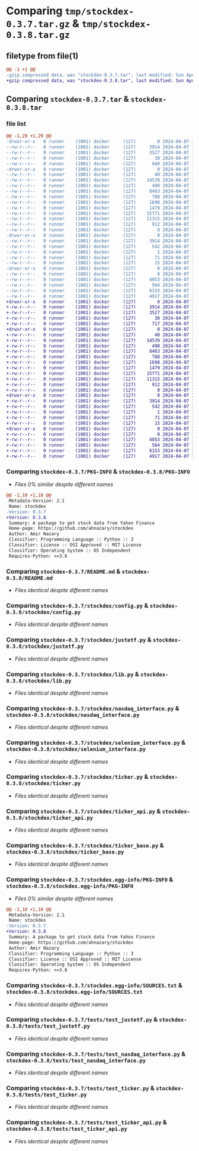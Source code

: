 # Comparing `tmp/stockdex-0.3.7.tar.gz` & `tmp/stockdex-0.3.8.tar.gz`

## filetype from file(1)

```diff
@@ -1 +1 @@
-gzip compressed data, was "stockdex-0.3.7.tar", last modified: Sun Apr  7 10:05:58 2024, max compression
+gzip compressed data, was "stockdex-0.3.8.tar", last modified: Sun Apr  7 10:34:36 2024, max compression
```

## Comparing `stockdex-0.3.7.tar` & `stockdex-0.3.8.tar`

### file list

```diff
@@ -1,29 +1,29 @@
-drwxr-xr-x   0 runner    (1001) docker     (127)        0 2024-04-07 10:05:58.093271 stockdex-0.3.7/
--rw-r--r--   0 runner    (1001) docker     (127)     3914 2024-04-07 10:05:58.093271 stockdex-0.3.7/PKG-INFO
--rw-r--r--   0 runner    (1001) docker     (127)     3527 2024-04-07 10:05:50.000000 stockdex-0.3.7/README.md
--rw-r--r--   0 runner    (1001) docker     (127)       38 2024-04-07 10:05:58.093271 stockdex-0.3.7/setup.cfg
--rw-r--r--   0 runner    (1001) docker     (127)      660 2024-04-07 10:05:50.000000 stockdex-0.3.7/setup.py
-drwxr-xr-x   0 runner    (1001) docker     (127)        0 2024-04-07 10:05:58.089271 stockdex-0.3.7/stockdex/
--rw-r--r--   0 runner    (1001) docker     (127)       40 2024-04-07 10:05:50.000000 stockdex-0.3.7/stockdex/__init__.py
--rw-r--r--   0 runner    (1001) docker     (127)    14539 2024-04-07 10:05:50.000000 stockdex-0.3.7/stockdex/config.py
--rw-r--r--   0 runner    (1001) docker     (127)      490 2024-04-07 10:05:50.000000 stockdex-0.3.7/stockdex/exceptions.py
--rw-r--r--   0 runner    (1001) docker     (127)     8463 2024-04-07 10:05:50.000000 stockdex-0.3.7/stockdex/justetf.py
--rw-r--r--   0 runner    (1001) docker     (127)      788 2024-04-07 10:05:50.000000 stockdex-0.3.7/stockdex/lib.py
--rw-r--r--   0 runner    (1001) docker     (127)     1698 2024-04-07 10:05:50.000000 stockdex-0.3.7/stockdex/nasdaq_interface.py
--rw-r--r--   0 runner    (1001) docker     (127)     1479 2024-04-07 10:05:50.000000 stockdex-0.3.7/stockdex/selenium_interface.py
--rw-r--r--   0 runner    (1001) docker     (127)    15771 2024-04-07 10:05:50.000000 stockdex-0.3.7/stockdex/ticker.py
--rw-r--r--   0 runner    (1001) docker     (127)    11315 2024-04-07 10:05:50.000000 stockdex-0.3.7/stockdex/ticker_api.py
--rw-r--r--   0 runner    (1001) docker     (127)      912 2024-04-07 10:05:50.000000 stockdex-0.3.7/stockdex/ticker_base.py
--rw-r--r--   0 runner    (1001) docker     (127)        0 2024-04-07 10:05:50.000000 stockdex-0.3.7/stockdex/ticker_etf.py
-drwxr-xr-x   0 runner    (1001) docker     (127)        0 2024-04-07 10:05:58.093271 stockdex-0.3.7/stockdex.egg-info/
--rw-r--r--   0 runner    (1001) docker     (127)     3914 2024-04-07 10:05:58.000000 stockdex-0.3.7/stockdex.egg-info/PKG-INFO
--rw-r--r--   0 runner    (1001) docker     (127)      542 2024-04-07 10:05:58.000000 stockdex-0.3.7/stockdex.egg-info/SOURCES.txt
--rw-r--r--   0 runner    (1001) docker     (127)        1 2024-04-07 10:05:58.000000 stockdex-0.3.7/stockdex.egg-info/dependency_links.txt
--rw-r--r--   0 runner    (1001) docker     (127)       71 2024-04-07 10:05:58.000000 stockdex-0.3.7/stockdex.egg-info/requires.txt
--rw-r--r--   0 runner    (1001) docker     (127)       15 2024-04-07 10:05:58.000000 stockdex-0.3.7/stockdex.egg-info/top_level.txt
-drwxr-xr-x   0 runner    (1001) docker     (127)        0 2024-04-07 10:05:58.093271 stockdex-0.3.7/tests/
--rw-r--r--   0 runner    (1001) docker     (127)        0 2024-04-07 10:05:50.000000 stockdex-0.3.7/tests/__init__.py
--rw-r--r--   0 runner    (1001) docker     (127)     4053 2024-04-07 10:05:50.000000 stockdex-0.3.7/tests/test_justetf.py
--rw-r--r--   0 runner    (1001) docker     (127)      564 2024-04-07 10:05:50.000000 stockdex-0.3.7/tests/test_nasdaq_interface.py
--rw-r--r--   0 runner    (1001) docker     (127)     6153 2024-04-07 10:05:50.000000 stockdex-0.3.7/tests/test_ticker.py
--rw-r--r--   0 runner    (1001) docker     (127)     4917 2024-04-07 10:05:50.000000 stockdex-0.3.7/tests/test_ticker_api.py
+drwxr-xr-x   0 runner    (1001) docker     (127)        0 2024-04-07 10:34:36.577845 stockdex-0.3.8/
+-rw-r--r--   0 runner    (1001) docker     (127)     3914 2024-04-07 10:34:36.577845 stockdex-0.3.8/PKG-INFO
+-rw-r--r--   0 runner    (1001) docker     (127)     3527 2024-04-07 10:34:28.000000 stockdex-0.3.8/README.md
+-rw-r--r--   0 runner    (1001) docker     (127)       38 2024-04-07 10:34:36.577845 stockdex-0.3.8/setup.cfg
+-rw-r--r--   0 runner    (1001) docker     (127)      717 2024-04-07 10:34:28.000000 stockdex-0.3.8/setup.py
+drwxr-xr-x   0 runner    (1001) docker     (127)        0 2024-04-07 10:34:36.577845 stockdex-0.3.8/stockdex/
+-rw-r--r--   0 runner    (1001) docker     (127)       40 2024-04-07 10:34:28.000000 stockdex-0.3.8/stockdex/__init__.py
+-rw-r--r--   0 runner    (1001) docker     (127)    14539 2024-04-07 10:34:28.000000 stockdex-0.3.8/stockdex/config.py
+-rw-r--r--   0 runner    (1001) docker     (127)      490 2024-04-07 10:34:28.000000 stockdex-0.3.8/stockdex/exceptions.py
+-rw-r--r--   0 runner    (1001) docker     (127)     8463 2024-04-07 10:34:28.000000 stockdex-0.3.8/stockdex/justetf.py
+-rw-r--r--   0 runner    (1001) docker     (127)      788 2024-04-07 10:34:28.000000 stockdex-0.3.8/stockdex/lib.py
+-rw-r--r--   0 runner    (1001) docker     (127)     1698 2024-04-07 10:34:28.000000 stockdex-0.3.8/stockdex/nasdaq_interface.py
+-rw-r--r--   0 runner    (1001) docker     (127)     1479 2024-04-07 10:34:28.000000 stockdex-0.3.8/stockdex/selenium_interface.py
+-rw-r--r--   0 runner    (1001) docker     (127)    15771 2024-04-07 10:34:28.000000 stockdex-0.3.8/stockdex/ticker.py
+-rw-r--r--   0 runner    (1001) docker     (127)    11315 2024-04-07 10:34:28.000000 stockdex-0.3.8/stockdex/ticker_api.py
+-rw-r--r--   0 runner    (1001) docker     (127)      912 2024-04-07 10:34:28.000000 stockdex-0.3.8/stockdex/ticker_base.py
+-rw-r--r--   0 runner    (1001) docker     (127)        0 2024-04-07 10:34:28.000000 stockdex-0.3.8/stockdex/ticker_etf.py
+drwxr-xr-x   0 runner    (1001) docker     (127)        0 2024-04-07 10:34:36.577845 stockdex-0.3.8/stockdex.egg-info/
+-rw-r--r--   0 runner    (1001) docker     (127)     3914 2024-04-07 10:34:36.000000 stockdex-0.3.8/stockdex.egg-info/PKG-INFO
+-rw-r--r--   0 runner    (1001) docker     (127)      542 2024-04-07 10:34:36.000000 stockdex-0.3.8/stockdex.egg-info/SOURCES.txt
+-rw-r--r--   0 runner    (1001) docker     (127)        1 2024-04-07 10:34:36.000000 stockdex-0.3.8/stockdex.egg-info/dependency_links.txt
+-rw-r--r--   0 runner    (1001) docker     (127)       71 2024-04-07 10:34:36.000000 stockdex-0.3.8/stockdex.egg-info/requires.txt
+-rw-r--r--   0 runner    (1001) docker     (127)       15 2024-04-07 10:34:36.000000 stockdex-0.3.8/stockdex.egg-info/top_level.txt
+drwxr-xr-x   0 runner    (1001) docker     (127)        0 2024-04-07 10:34:36.577845 stockdex-0.3.8/tests/
+-rw-r--r--   0 runner    (1001) docker     (127)        0 2024-04-07 10:34:28.000000 stockdex-0.3.8/tests/__init__.py
+-rw-r--r--   0 runner    (1001) docker     (127)     4053 2024-04-07 10:34:28.000000 stockdex-0.3.8/tests/test_justetf.py
+-rw-r--r--   0 runner    (1001) docker     (127)      564 2024-04-07 10:34:28.000000 stockdex-0.3.8/tests/test_nasdaq_interface.py
+-rw-r--r--   0 runner    (1001) docker     (127)     6153 2024-04-07 10:34:28.000000 stockdex-0.3.8/tests/test_ticker.py
+-rw-r--r--   0 runner    (1001) docker     (127)     4917 2024-04-07 10:34:28.000000 stockdex-0.3.8/tests/test_ticker_api.py
```

### Comparing `stockdex-0.3.7/PKG-INFO` & `stockdex-0.3.8/PKG-INFO`

 * *Files 0% similar despite different names*

```diff
@@ -1,10 +1,10 @@
 Metadata-Version: 2.1
 Name: stockdex
-Version: 0.3.7
+Version: 0.3.8
 Summary: A package to get stock data from Yahoo Finance
 Home-page: https://github.com/ahnazary/stockdex
 Author: Amir Nazary
 Classifier: Programming Language :: Python :: 3
 Classifier: License :: OSI Approved :: MIT License
 Classifier: Operating System :: OS Independent
 Requires-Python: >=3.8
```

### Comparing `stockdex-0.3.7/README.md` & `stockdex-0.3.8/README.md`

 * *Files identical despite different names*

### Comparing `stockdex-0.3.7/stockdex/config.py` & `stockdex-0.3.8/stockdex/config.py`

 * *Files identical despite different names*

### Comparing `stockdex-0.3.7/stockdex/justetf.py` & `stockdex-0.3.8/stockdex/justetf.py`

 * *Files identical despite different names*

### Comparing `stockdex-0.3.7/stockdex/lib.py` & `stockdex-0.3.8/stockdex/lib.py`

 * *Files identical despite different names*

### Comparing `stockdex-0.3.7/stockdex/nasdaq_interface.py` & `stockdex-0.3.8/stockdex/nasdaq_interface.py`

 * *Files identical despite different names*

### Comparing `stockdex-0.3.7/stockdex/selenium_interface.py` & `stockdex-0.3.8/stockdex/selenium_interface.py`

 * *Files identical despite different names*

### Comparing `stockdex-0.3.7/stockdex/ticker.py` & `stockdex-0.3.8/stockdex/ticker.py`

 * *Files identical despite different names*

### Comparing `stockdex-0.3.7/stockdex/ticker_api.py` & `stockdex-0.3.8/stockdex/ticker_api.py`

 * *Files identical despite different names*

### Comparing `stockdex-0.3.7/stockdex/ticker_base.py` & `stockdex-0.3.8/stockdex/ticker_base.py`

 * *Files identical despite different names*

### Comparing `stockdex-0.3.7/stockdex.egg-info/PKG-INFO` & `stockdex-0.3.8/stockdex.egg-info/PKG-INFO`

 * *Files 0% similar despite different names*

```diff
@@ -1,10 +1,10 @@
 Metadata-Version: 2.1
 Name: stockdex
-Version: 0.3.7
+Version: 0.3.8
 Summary: A package to get stock data from Yahoo Finance
 Home-page: https://github.com/ahnazary/stockdex
 Author: Amir Nazary
 Classifier: Programming Language :: Python :: 3
 Classifier: License :: OSI Approved :: MIT License
 Classifier: Operating System :: OS Independent
 Requires-Python: >=3.8
```

### Comparing `stockdex-0.3.7/stockdex.egg-info/SOURCES.txt` & `stockdex-0.3.8/stockdex.egg-info/SOURCES.txt`

 * *Files identical despite different names*

### Comparing `stockdex-0.3.7/tests/test_justetf.py` & `stockdex-0.3.8/tests/test_justetf.py`

 * *Files identical despite different names*

### Comparing `stockdex-0.3.7/tests/test_nasdaq_interface.py` & `stockdex-0.3.8/tests/test_nasdaq_interface.py`

 * *Files identical despite different names*

### Comparing `stockdex-0.3.7/tests/test_ticker.py` & `stockdex-0.3.8/tests/test_ticker.py`

 * *Files identical despite different names*

### Comparing `stockdex-0.3.7/tests/test_ticker_api.py` & `stockdex-0.3.8/tests/test_ticker_api.py`

 * *Files identical despite different names*

